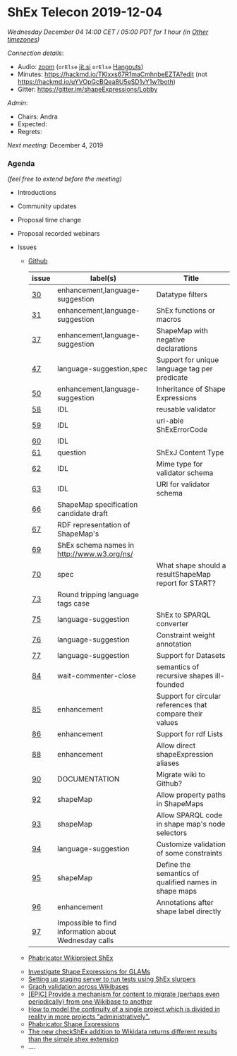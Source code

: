 # ShEx Telecon 2019-12-04

*Wednesday December 04 14:00 CET / 05:00 PDT for 1 hour (in [Other timezones](https://www.timeanddate.com/worldclock/fixedtime.html?msg=ShEx+CG&iso=20190911T14&p1=195&ah=1))*

*Connection details*:
* Audio: [zoom](https://zoom.us/j/441496948) (`orElse` [jit.si](https://meet.jit.si/ShEx) `orElse` [Hangouts](http://tinyurl.com/ShEx-hangouts))
* Minutes: https://hackmd.io/TKlxxs67R1maCmhnbeEZTA?edit (not https://hackmd.io/uYVOpGcBQea8U5eSD1vY1w?both)
* Gitter: https://gitter.im/shapeExpressions/Lobby

*Admin*:
 * Chairs: Andra
 * Expected: 
 * Regrets: 

*Next meeting*: December 4, 2019

### Agenda
*(feel free to extend before the meeting)*

* Introductions
* Community updates
* Proposal time change
* Proposal recorded webinars
* Issues
  * [Github](https://github.com/shexSpec/shex/issues)

	| issue |label(s)|Title |
	|-------|--------|------|
	|[30](https://github.com/shexSpec/shex/issues/30) |enhancement,language-suggestion|Datatype filters  |
	|[31](https://github.com/shexSpec/shex/issues/31) |enhancement,language-suggestion|ShEx functions or macros|
	|[37](https://github.com/shexSpec/shex/issues/37) |enhancement,language-suggestion|ShapeMap with negative declarations|
	|[47](https://github.com/shexSpec/shex/issues/47) |language-suggestion,spec |Support for unique language tag per predicate |
	|[50](https://github.com/shexSpec/shex/issues/50) |enhancement,language-suggestion|Inheritance of Shape Expressions |
	|[58](https://github.com/shexSpec/shex/issues/58)|IDL|reusable validator |
	|[59](https://github.com/shexSpec/shex/issues/59)|IDL |url-able ShExErrorCode |
	|[60](https://github.com/shexSpec/shex/issues/60)|IDL |  |@context and shexc for ShapeResults|
	|[61](https://github.com/shexSpec/shex/issues/61)|question  |ShExJ Content Type|
	|[62](https://github.com/shexSpec/shex/issues/62)|IDL |Mime type for validator schema|
	|[63](https://github.com/shexSpec/shex/issues/63)|IDL |URI for validator schema|
	|[66](https://github.com/shexSpec/shex/issues/66)|ShapeMap specification candidate draft |
	|[67](https://github.com/shexSpec/shex/issues/67)|RDF representation of ShapeMap's |
	|[69](https://github.com/shexSpec/shex/issues/69)|ShEx schema names in <http://www.w3.org/ns/> |
	|[70](https://github.com/shexSpec/shex/issues/70)|spec|What shape should a resultShapeMap report for START?  |
	|[73](https://github.com/shexSpec/shex/issues/73)|Round tripping language tags case|
	|[75](https://github.com/shexSpec/shex/issues/75)|language-suggestion|ShEx to SPARQL converter|
	|[76](https://github.com/shexSpec/shex/issues/76)|language-suggestion|Constraint weight annotation  |
	|[77](https://github.com/shexSpec/shex/issues/77)|language-suggestion|Support for Datasets |
	|[84](https://github.com/shexSpec/shex/issues/84)|wait-commenter-close  |semantics of recursive shapes ill-founded|
	|[85](https://github.com/shexSpec/shex/issues/85)|enhancement  |Support for circular references that compare their values|
	|[86](https://github.com/shexSpec/shex/issues/86)|enhancement  |Support for rdf Lists|
	|[88](https://github.com/shexSpec/shex/issues/88)|enhancement  |Allow direct shapeExpression aliases|
	|[90](https://github.com/shexSpec/shex/issues/90)|DOCUMENTATION|Migrate wiki to Github? |
	|[92](https://github.com/shexSpec/shex/issues/92)|shapeMap  |Allow property paths in ShapeMaps|
	|[93](https://github.com/shexSpec/shex/issues/93)|shapeMap  |Allow SPARQL code in shape map's node selectors |
	|[94](https://github.com/shexSpec/shex/issues/94)|language-suggestion|Customize validation of some constraints |
	|[95](https://github.com/shexSpec/shex/issues/95)|shapeMap  |Define the semantics of qualified names in shape maps |
	|[96](https://github.com/shexSpec/shex/issues/96)|enhancement  |Annotations after shape label directly |
	|[97](https://github.com/shexSpec/shex/issues/97)|Impossible to find information about Wednesday calls  |

  * [Phabricator Wikiproject ShEx](https://phabricator.wikimedia.org/project/view/3356/)
  - [Investigate Shape Expressions for GLAMs](https://phabricator.wikimedia.org/T227079)
  - [Setting up staging server to run tests using ShEx slurpers](https://phabricator.wikimedia.org/T192793)
  - [Graph validation across Wikibases](https://phabricator.wikimedia.org/T192889)
  - [\[EPIC\] Provide a mechanism for content to migrate (perhaps even periodically) from one Wikibase to another](https://phabricator.wikimedia.org/T193015)
  - [How to model the continuity of a single project which is divided in reality in more projects "administratively".](https://phabricator.wikimedia.org/T195817)

  * [Phabricator Shape Expressions](https://phabricator.wikimedia.org/project/view/3789/)
  - [The new checkShEx addition to Wikidata returns different results than the simple shex extension](https://phabricator.wikimedia.org/T239326)
  - ....
